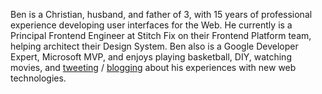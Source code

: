 Ben is a Christian, husband, and father of 3, with 15 years of professional experience developing user interfaces for the Web. He currently is a Principal Frontend Engineer at Stitch Fix on their Frontend Platform team, helping architect their Design System. Ben also is a Google Developer Expert, Microsoft MVP, and enjoys playing basketball, DIY, watching movies, and [tweeting](https://twitter.com/benmvp) / [blogging](http://www.benmvp.com) about his experiences with new web technologies.
